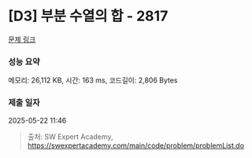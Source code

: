 # [D3] 부분 수열의 합 - 2817 

[문제 링크](https://swexpertacademy.com/main/code/problem/problemDetail.do?contestProbId=AV7IzvG6EksDFAXB) 

### 성능 요약

메모리: 26,112 KB, 시간: 163 ms, 코드길이: 2,806 Bytes

### 제출 일자

2025-05-22 11:46



> 출처: SW Expert Academy, https://swexpertacademy.com/main/code/problem/problemList.do